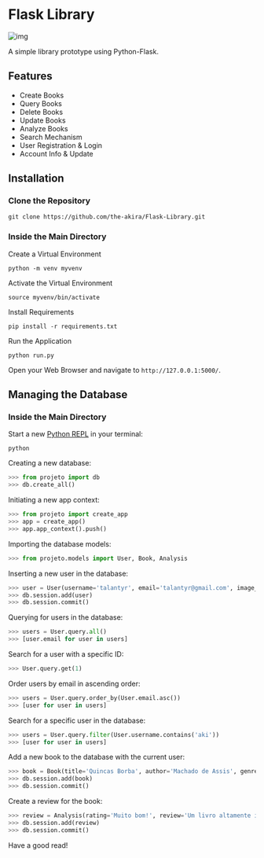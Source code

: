 # Flask Library

![img](https://raw.githubusercontent.com/the-akira/Flask-Library/master/projeto/static/img/Avatar.png)

A simple library prototype using Python-Flask.

## Features

- Create Books
- Query Books
- Delete Books
- Update Books
- Analyze Books
- Search Mechanism
- User Registration & Login
- Account Info & Update

## Installation

### Clone the Repository

```
git clone https://github.com/the-akira/Flask-Library.git
```

### Inside the Main Directory

Create a Virtual Environment

```
python -m venv myvenv
```

Activate the Virtual Environment

```
source myvenv/bin/activate
```

Install Requirements

```
pip install -r requirements.txt
```

Run the Application

```
python run.py
```

Open your Web Browser and navigate to `http://127.0.0.1:5000/`.

## Managing the Database

### Inside the Main Directory

Start a new [Python REPL](https://python.land/introduction-to-python/the-repl) in your terminal:

```
python
```

Creating a new database:

```python
>>> from projeto import db
>>> db.create_all()
```

Initiating a new app context:

```python
>>> from projeto import create_app
>>> app = create_app()
>>> app.app_context().push()
```

Importing the database models:

```python
>>> from projeto.models import User, Book, Analysis
```

Inserting a new user in the database:

```python
>>> user = User(username='talantyr', email='talantyr@gmail.com', image_file='default.jpg', password='22447755')
>>> db.session.add(user)
>>> db.session.commit()
```

Querying for users in the database:

```python
>>> users = User.query.all()
>>> [user.email for user in users]
```

Search for a user with a specific ID:

```python
>>> User.query.get(1)
```

Order users by email in ascending order:

```python
>>> users = User.query.order_by(User.email.asc())
>>> [user for user in users]
```

Search for a specific user in the database:

```python
>>> users = User.query.filter(User.username.contains('aki'))
>>> [user for user in users]
```

Add a new book to the database with the current user:

```python
>>> book = Book(title='Quincas Borba', author='Machado de Assis', genre='História', summary='Clássico Brasileiro',user=user)
>>> db.session.add(book)
>>> db.session.commit()
```

Create a review for the book:

```python
>>> review = Analysis(rating='Muito bom!', review='Um livro altamente incrível', book_id=book.id, user=user)
>>> db.session.add(review)
>>> db.session.commit()
```

Have a good read!
